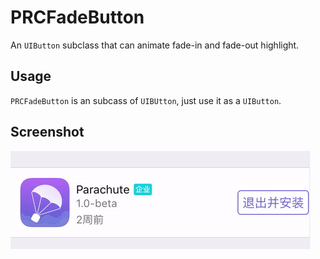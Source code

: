 # PRCFadeButton

An `UIButton` subclass that can animate fade-in and fade-out highlight.

## Usage

`PRCFadeButton` is an subcass of `UIBUtton`, just use it as a `UIButton`.

## Screenshot

![image](Screenshot.gif)